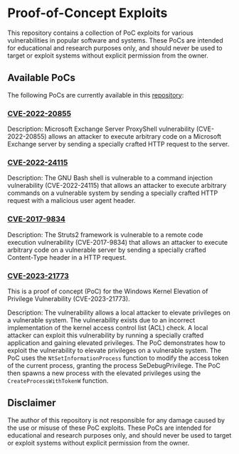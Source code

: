 # Proof-of-Concept Exploits

This repository contains a collection of PoC exploits for various vulnerabilities in popular software and systems. These PoCs are intended for educational and research purposes only, and should never be used to target or exploit systems without explicit permission from the owner.

## Available PoCs

The following PoCs are currently available in this [repository](https://github.com/SirCryptic/PoC):

### [CVE-2022-20855](https://cve.mitre.org/cgi-bin/cvename.cgi?name=CVE-2022-20855)

Description: Microsoft Exchange Server ProxyShell vulnerability (CVE-2022-20855) allows an attacker to execute arbitrary code on a Microsoft Exchange server by sending a specially crafted HTTP request to the server.

### [CVE-2022-24115](https://cve.mitre.org/cgi-bin/cvename.cgi?name=CVE-2022-24115)

Description: The GNU Bash shell is vulnerable to a command injection vulnerability (CVE-2022-24115) that allows an attacker to execute arbitrary commands on a vulnerable system by sending a specially crafted HTTP request with a malicious user agent header.

### [CVE-2017-9834](https://cve.mitre.org/cgi-bin/cvename.cgi?name=CVE-2017-9834)

Description: The Struts2 framework is vulnerable to a remote code execution vulnerability (CVE-2017-9834) that allows an attacker to execute arbitrary code on a vulnerable server by sending a specially crafted Content-Type header in a HTTP request.

### [CVE-2023-21773](https://cve.mitre.org/cgi-bin/cvename.cgi?name=CVE-2023-21773)

This is a proof of concept (PoC) for the Windows Kernel Elevation of Privilege Vulnerability (CVE-2023-21773).

Description: The vulnerability allows a local attacker to elevate privileges on a vulnerable system. The vulnerability exists due to an incorrect implementation of the kernel access control list (ACL) check. A local attacker can exploit this vulnerability by running a specially crafted application and gaining elevated privileges.
The PoC demonstrates how to exploit the vulnerability to elevate privileges on a vulnerable system. The PoC uses the `NtSetInformationProcess` function to modify the access token of the current process, granting the process SeDebugPrivilege. The PoC then spawns a new process with the elevated privileges using the `CreateProcessWithTokenW` function.

## Disclaimer

The author of this repository is not responsible for any damage caused by the use or misuse of these PoC exploits. These PoCs are intended for educational and research purposes only, and should never be used to target or exploit systems without explicit permission from the owner.
